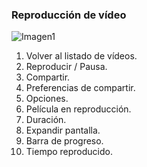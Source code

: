 ### Reproducción de vídeo

![Imagen1](http://static.energysistem.com/images/manuals/42499/56dd9ec82ccfd.jpg)

1. Volver al listado de vídeos.
2. Reproducir / Pausa.
3. Compartir.
4. Preferencias de compartir.
5. Opciones.
6. Película en reproducción.
7. Duración.
8. Expandir pantalla.
9. Barra de progreso.
10. Tiempo reproducido.


